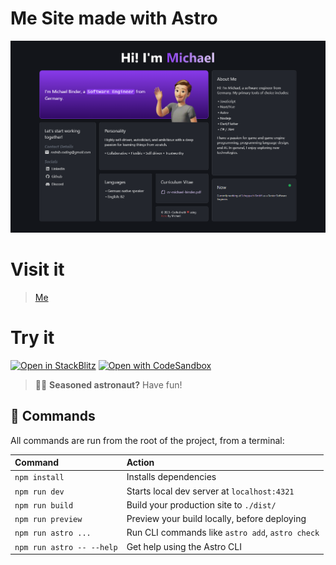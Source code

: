 # Me Site made with Astro
![](readme/screenshot-01.png)

# Visit it
> [Me](https://rednibcoding.github.io/)

# Try it

[![Open in StackBlitz](https://developer.stackblitz.com/img/open_in_stackblitz.svg)](https://stackblitz.com/github/rednibcoding.github.io)
[![Open with CodeSandbox](https://assets.codesandbox.io/github/button-edit-lime.svg)](https://codesandbox.io/p/sandbox/github/rednibcoding.github.io)

> 🧑‍🚀 **Seasoned astronaut?** Have fun!

## 🧞 Commands

All commands are run from the root of the project, from a terminal:

| Command                   | Action                                           |
| :------------------------ | :----------------------------------------------- |
| `npm install`             | Installs dependencies                            |
| `npm run dev`             | Starts local dev server at `localhost:4321`      |
| `npm run build`           | Build your production site to `./dist/`          |
| `npm run preview`         | Preview your build locally, before deploying     |
| `npm run astro ...`       | Run CLI commands like `astro add`, `astro check` |
| `npm run astro -- --help` | Get help using the Astro CLI                     |
